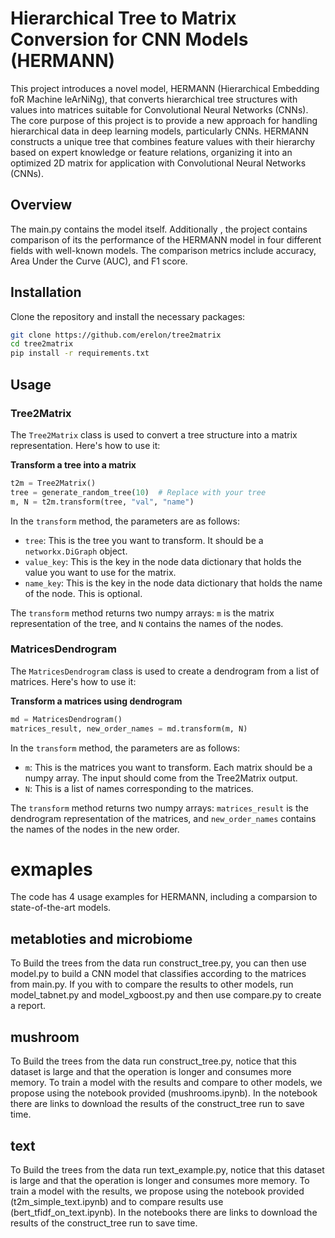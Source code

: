 # Hierarchical Tree to Matrix Conversion for CNN Models (HERMANN)

This project introduces a novel model, HERMANN (Hierarchical Embedding foR Machine leArNiNg), that converts hierarchical tree structures with values into matrices suitable for Convolutional Neural Networks (CNNs). The core purpose of this project is to provide a new approach for handling hierarchical data in deep learning models, particularly CNNs.
HERMANN constructs a unique tree that combines feature values with their hierarchy based on expert knowledge or feature relations, organizing it into an optimized 2D matrix for application with Convolutional Neural Networks (CNNs).

## Overview

The main.py contains the model itself. Additionally , the project contains comparison of its the performance of the HERMANN model in four different fields with well-known models. The comparison metrics include accuracy, Area Under the Curve (AUC), and F1 score. 

## Installation

Clone the repository and install the necessary packages:

```bash
git clone https://github.com/erelon/tree2matrix
cd tree2matrix
pip install -r requirements.txt
```

## Usage
### Tree2Matrix

The `Tree2Matrix` class is used to convert a tree structure into a matrix representation. Here's how to use it:

**Transform a tree into a matrix**

```python
t2m = Tree2Matrix()
tree = generate_random_tree(10)  # Replace with your tree
m, N = t2m.transform(tree, "val", "name")
```

In the `transform` method, the parameters are as follows:

- `tree`: This is the tree you want to transform. It should be a `networkx.DiGraph` object.
- `value_key`: This is the key in the node data dictionary that holds the value you want to use for the matrix.
- `name_key`: This is the key in the node data dictionary that holds the name of the node. This is optional.

The `transform` method returns two numpy arrays: `m` is the matrix representation of the tree, and `N` contains the names of the nodes.

### MatricesDendrogram

The `MatricesDendrogram` class is used to create a dendrogram from a list of matrices. Here's how to use it:

**Transform a matrices using dendrogram**

```python
md = MatricesDendrogram()
matrices_result, new_order_names = md.transform(m, N)
```

In the `transform` method, the parameters are as follows:

- `m`: This is the matrices you want to transform. Each matrix should be a numpy array. The input should come from the Tree2Matrix output.
- `N`: This is a list of names corresponding to the matrices.

The `transform` method returns two numpy arrays: `matrices_result` is the dendrogram representation of the matrices, and `new_order_names` contains the names of the nodes in the new order.

# exmaples
The code has 4 usage examples for HERMANN, including a comparsion to state-of-the-art models.

## metabloties and microbiome
To Build the trees from the data run construct_tree.py, you can then use model.py to build a CNN model that classifies according to the matrices from main.py.
If you with to compare the results to other models, run model_tabnet.py and model_xgboost.py and then use compare.py to create a report.

## mushroom
To Build the trees from the data run construct_tree.py, notice that this dataset is large and that the operation is longer and consumes more memory.
To train a model with the results and compare to other models, we propose using the notebook provided (mushrooms.ipynb). In the notebook there are links to download the results of the construct_tree run to save time.

## text
To Build the trees from the data run text_example.py, notice that this dataset is large and that the operation is longer and consumes more memory.
To train a model with the results, we propose using the notebook provided (t2m_simple_text.ipynb) and to compare results use (bert_tfidf_on_text.ipynb). In the notebooks there are links to download the results of the construct_tree run to save time.



